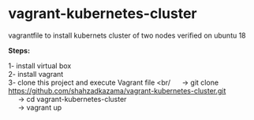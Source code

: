 # vagrant-kubernetes-cluster
vagrantfile to install kubernets cluster of two nodes verified on ubuntu 18


<b>Steps:</b>

1- install virtual box <br/>
2- install vagrant  <br/>
3- clone this project and execute Vagrant file <br/
  &nbsp;&nbsp;&nbsp;&nbsp; -> git clone https://github.com/shahzadkazama/vagrant-kubernetes-cluster.git <br/>
  &nbsp;&nbsp;&nbsp;&nbsp; -> cd vagrant-kubernetes-cluster <br/>
  &nbsp;&nbsp;&nbsp;&nbsp; -> vagrant up <br/>
  

